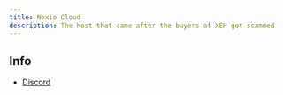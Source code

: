 ```yaml
---
title: Nexio Cloud
description: The host that came after the buyers of XEH got scammed
---
```


## Info
  * [Discord](https://discord.gg/sJGYQAmytU)